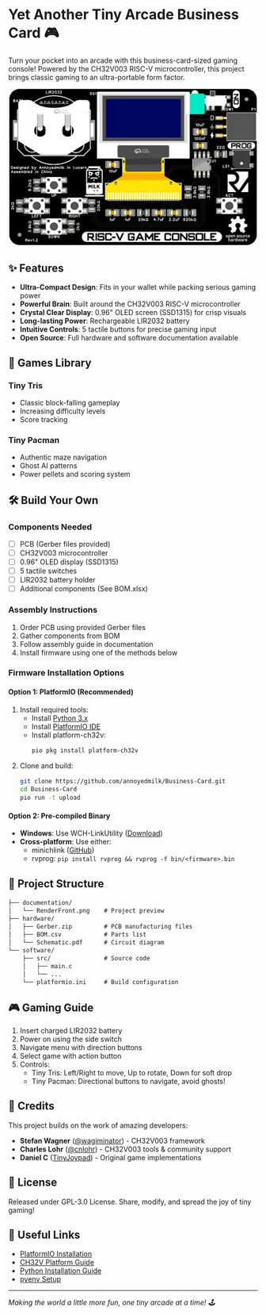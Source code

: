 # Yet Another Tiny Arcade Business Card 🎮

Turn your pocket into an arcade with this business-card-sized gaming console! Powered by the CH32V003 RISC-V microcontroller, this project brings classic gaming to an ultra-portable form factor.

![Business Card](documentation/RenderFront.png)

## ✨ Features

- **Ultra-Compact Design**: Fits in your wallet while packing serious gaming power
- **Powerful Brain**: Built around the CH32V003 RISC-V microcontroller
- **Crystal Clear Display**: 0.96" OLED screen (SSD1315) for crisp visuals
- **Long-lasting Power**: Rechargeable LIR2032 battery
- **Intuitive Controls**: 5 tactile buttons for precise gaming input
- **Open Source**: Full hardware and software documentation available

## 🎯 Games Library

### Tiny Tris
- Classic block-falling gameplay
- Increasing difficulty levels
- Score tracking

### Tiny Pacman
- Authentic maze navigation
- Ghost AI patterns
- Power pellets and scoring system

## 🛠️ Build Your Own

### Components Needed

- [ ] PCB (Gerber files provided)
- [ ] CH32V003 microcontroller
- [ ] 0.96" OLED display (SSD1315)
- [ ] 5 tactile switches
- [ ] LIR2032 battery holder
- [ ] Additional components (See BOM.xlsx)

### Assembly Instructions

1. Order PCB using provided Gerber files
2. Gather components from BOM
3. Follow assembly guide in documentation
4. Install firmware using one of the methods below

### Firmware Installation Options

#### Option 1: PlatformIO (Recommended)
1. Install required tools:
   - Install [Python 3.x](https://www.python.org/downloads/)
   - Install [PlatformIO IDE](https://platformio.org/install/ide?install=vscode)
   - Install platform-ch32v: 
     ```bash
     pio pkg install platform-ch32v
2. Clone and build:
   ```bash
   git clone https://github.com/annoyedmilk/Business-Card.git
   cd Business-Card
   pio run -t upload
   ```

#### Option 2: Pre-compiled Binary
- **Windows**: Use WCH-LinkUtility ([Download](https://www.wch.cn/downloads/WCH-LinkUtility_ZIP.html))
- **Cross-platform**: Use either:
  - minichlink ([GitHub](https://github.com/cnlohr/ch32v003fun/tree/master/minichlink))
  - rvprog: `pip install rvprog && rvprog -f bin/<firmware>.bin`

## 📁 Project Structure

```
├── documentation/
│   └── RenderFront.png    # Project preview
├── hardware/
│   ├── Gerber.zip         # PCB manufacturing files
│   ├── BOM.csv            # Parts list
│   └── Schematic.pdf      # Circuit diagram
└── software/
    ├── src/               # Source code
    │   ├── main.c
    │   └── ...
    └── platformio.ini     # Build configuration
```

## 🎮 Gaming Guide

1. Insert charged LIR2032 battery
2. Power on using the side switch
3. Navigate menu with direction buttons
4. Select game with action button
5. Controls:
   - Tiny Tris: Left/Right to move, Up to rotate, Down for soft drop
   - Tiny Pacman: Directional buttons to navigate, avoid ghosts!

## 🙏 Credits

This project builds on the work of amazing developers:

- **Stefan Wagner** ([@wagiminator](https://github.com/wagiminator)) - CH32V003 framework
- **Charles Lohr** ([@cnlohr](https://github.com/cnlohr)) - CH32V003 tools & community support
- **Daniel C** ([TinyJoypad](https://www.tinyjoypad.com)) - Original game implementations

## 📄 License

Released under GPL-3.0 License. Share, modify, and spread the joy of tiny gaming!

## 🔗 Useful Links

- [PlatformIO Installation](https://platformio.org/)
- [CH32V Platform Guide](https://pio-ch32v.readthedocs.io/en/latest/installation.html)
- [Python Installation Guide](https://www.pythontutorial.net/getting-started/install-python/)
- [pyenv Setup](https://realpython.com/intro-to-pyenv/)

---

*Making the world a little more fun, one tiny arcade at a time! 🕹️*
